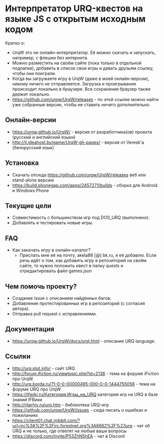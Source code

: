 # Интерпретатор URQ-квестов на языке JS с открытым исходным кодом

Кратко о:

* UrqW это не онлайн-интерпретатор. Её можно скачать и запускать, например, с флешки без интернета.
* Можно разместить на своём сайте (пока только в отдельной подпапке), добавить в список свои игры и давать друзьям ссылку, чтобы они поиграли.
* Когда вы загружаете игру в UrqW (даже в моей онлайн-версии), никому ничего не отправляется. Загрузка и проигрывание происходит локально в браузере. Все сохранения браузер также держит локально.
* https://github.com/urqw/UrqW/releases - по этой ссылке можно найти уже собранные версии, чтобы не ставить ничего дополнительно.

## Онлайн-версии

* https://urqw.github.io/UrqW/ - версия от разработчика(ов) проекта (русский и английский языки)
* http://il.ideahost.by/game/UrqW-gh-pages/ - версия от Veresk'а (белорусский язык)

## Установка

* Скачать отсюда https://github.com/urqw/UrqW/releases веб или stand-alone версию
* https://build.phonegap.com/apps/2457271/builds - сборка для Android и Windows Phone

## Текущие цели

* Совместимость с большинством игр под DOS_URQ (выполнено).
* Добавлять и тестировать новые игры.

## FAQ

* Как закачать игру в онлайн-каталог?
	- Прислать мне её на почту, akela88 [@] bk.ru, я её добавлю. Если речь идёт о том, как добавить игру в репозиторий на своём сайте, то нужно положить квест в папку quests и отредактировать файл games.json
 
## Чем помочь проекту?

* Создание issue с описанием найденных багов.
* Добавление протестированных игр в репозиторий (с согласия автора).
* Отправка pull request с исправлениями.

## Документация

* https://urqw.github.io/UrqW/docs/urql.html - описание URQ language.

## Ссылки

* http://urq.plut.info/ - сайт URQ
* http://forum.ifiction.ru/viewtopic.php?id=2138 - тема на форуме iFiction про UrqW
* http://urq.borda.ru/?1-0-0-00000495-000-0-0-1444755056 - тема на форуме URQ про UrqW
* https://ifwiki.ru/Категория:Игры_на_URQ категория игр на URQ в базе знаний IFВики
* http://rilarhiv.ru/urq.htm - библиотека URQ-игр
* https://github.com/urqw/UrqW/issues - сюда писать о ошибках и пожеланиях
* https://client01.chat.mibbit.com/?url=irc%3A%2F%2Firc.forestnet.org%3A6662%2F%23urq - чат об URQ и не только, где ответят на любые ваши вопросы
* https://discord.com/invite/P53ZhN5hEA - чат в Discord
